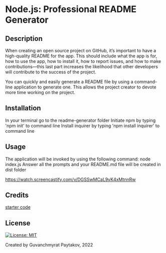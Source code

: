# Node.js: Professional README Generator

## Description
When creating an open source project on GitHub, it’s important to have a high-quality README for the app. This should include what the app is for, how to use the app, how to install it, how to report issues, and how to make contributions&mdash;this last part increases the likelihood that other developers will contribute to the success of the project. 

You can quickly and easily generate a README file by using a command-line application to generate one. This allows the project creator to devote more time working on the project.

## Installation
In your terminal go to the readme-generator folder
Initiate npm by typing 'npm init' to command line
Install inquirer by typing 'npm install inquirer' to command line 

## Usage
The application will be invoked by using the following command:
node index.js
Answer all the prompts and your README.md file will be created in dist folder

https://watch.screencastify.com/v/DGSSwMCaL9yK4xMtnnRw

## Credits
[starter code](https://github.com/coding-boot-camp/potential-enigma)

## License
[![License: MIT](https://img.shields.io/badge/License-MIT-yellow.svg)](https://opensource.org/licenses/MIT)


Created by Guvanchmyrat Paytakov, 2022
